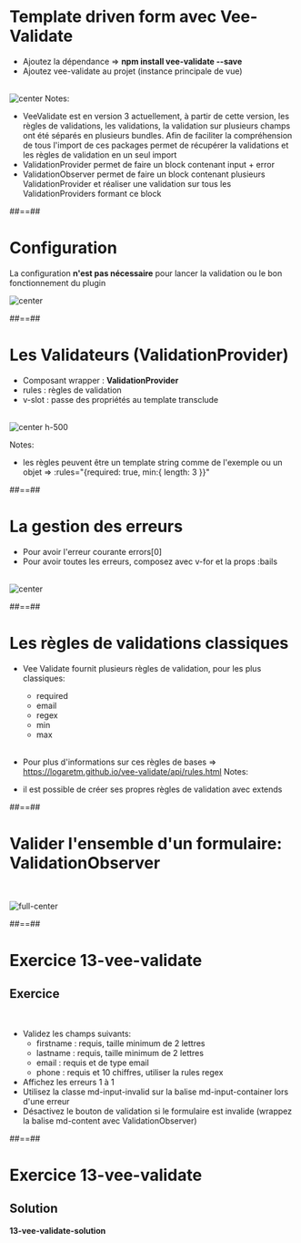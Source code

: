 <!-- .slide -->
# Template driven form avec Vee-Validate

- Ajoutez la dépendance => <b> npm install vee-validate --save</b>
- Ajoutez vee-validate au projet (instance principale de vue)
<br><br>

![center](assets/images/school/forms/vee_validate_import.png)
Notes:
 - VeeValidate est en version 3 actuellement, à partir de cette version, les règles de validations, les validations, la validation sur plusieurs champs ont été séparés en plusieurs bundles.
 Afin de faciliter la compréhension de tous l'import de ces packages permet de récupérer la validations et les règles de validation en un seul import
 - ValidationProvider permet de faire un block contenant input + error
 - ValidationObserver permet de faire un block contenant plusieurs ValidationProvider et réaliser une validation sur tous les ValidationProviders formant ce block

##==##

<!-- .slide -->
# Configuration

La configuration __n'est pas nécessaire__ pour lancer la validation ou le bon fonctionnement du plugin<br>

![center](assets/images/school/forms/vee_validate_config.png)

##==##

<!-- .slide" -->
# Les Validateurs (ValidationProvider)


- Composant wrapper : __ValidationProvider__
- rules : règles de validation
- v-slot : passe des propriétés au template transclude
<br><br>

![center h-500](assets/images/school/forms/vee_validate_validation.png)

Notes:
 - les règles peuvent être un template string comme de l'exemple ou un objet => :rules="{required: true, min:{ length: 3 }}"

##==##

<!-- .slide -->
# La gestion des erreurs

- Pour avoir l'erreur courante errors[0]
- Pour avoir toutes les erreurs, composez avec v-for et la props :bails
<br><br>

![center](assets/images/school/forms/vee_validate_error_display.png)

##==##
<!-- .slide: class="sfeir-basic-slide" -->
# Les règles de validations classiques

- Vee Validate fournit plusieurs règles de validation, pour les plus classiques:
    - required
    - email
    - regex
    - min
    - max<br><br>

- Pour plus d'informations sur ces règles de bases => https://logaretm.github.io/vee-validate/api/rules.html
Notes:
 - il est possible de créer ses propres règles de validation avec extends

 ##==##

 <!-- .slide -->
# Valider l'ensemble d'un formulaire: ValidationObserver
<br>

![full-center](assets/images/school/forms/vee_validate_validation_observer.png)

##==##

<!-- .slide: class="exercice" -->
# Exercice 13-vee-validate
## Exercice
<br>

- Validez les champs suivants:
    - firstname : requis, taille minimum de 2 lettres
    - lastname : requis, taille minimum de 2 lettres
    - email : requis et de type email
    - phone : requis et 10 chiffres, utiliser la rules regex
- Affichez les erreurs 1 à 1
- Utilisez la classe md-input-invalid sur la balise md-input-container lors d'une erreur
- Désactivez le bouton de validation si le formulaire est invalide (wrappez la balise md-content avec ValidationObserver)

##==##

<!-- .slide: class="exercice" -->
# Exercice 13-vee-validate
## Solution
**13-vee-validate-solution**
<!-- .element: class="full-center" -->

